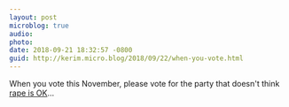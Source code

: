 ```yaml
---
layout: post
microblog: true
audio: 
photo: 
date: 2018-09-21 18:32:57 -0800
guid: http://kerim.micro.blog/2018/09/22/when-you-vote.html
---
```

When you vote this November, please vote for the party that doesn't think [rape is OK](https://www.newyorker.com/news/our-columnists/after-the-kavanaugh-allegations-republicans-offer-a-shocking-defense-sexual-assault-isnt-a-big-deal)…
